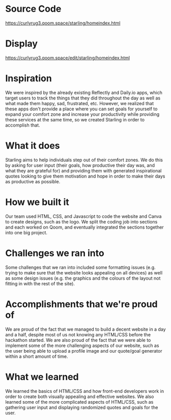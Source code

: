 # Source Code
https://curlyrug3.qoom.space/starling/homeindex.html

# Display
https://curlyrug3.qoom.space/edit/starling/homeindex.html

# Inspiration
We were inspired by the already existing Reflectly and Daily.io apps, which target users to track the things that they did throughout the day as well as what made them happy, sad, frustrated, etc. However, we realized that these apps don't provide a place where you can set goals for yourself to expand your comfort zone and increase your productivity while providing these services at the same time, so we created Starling in order to accomplish that.

# What it does
Starling aims to help individuals step out of their comfort zones. We do this by asking for user input (their goals, how productive their day was, and what they are grateful for) and providing them with generated inspirational quotes looking to give them motivation and hope in order to make their days as productive as possible.

# How we built it
Our team used HTML, CSS, and Javascript to code the website and Canva to create designs, such as the logo. We split the coding job into sections and each worked on Qoom, and eventually integrated the sections together into one big project.

# Challenges we ran into
Some challenges that we ran into included some formatting issues (e.g. trying to make sure that the website looks appealing on all devices) as well as some design issues (e.g. the graphics and the colours of the layout not fitting in with the rest of the site).

# Accomplishments that we're proud of
We are proud of the fact that we managed to build a decent website in a day and a half, despite most of us not knowing any HTML/CSS before the hackathon started. We are also proud of the fact that we were able to implement some of the more challenging aspects of our website, such as the user being able to upload a profile image and our quote/goal generator within a short amount of time.

# What we learned
We learned the basics of HTML/CSS and how front-end developers work in order to create both visually appealing and effective websites. We also learned some of the more complicated aspects of HTML/CSS, such as gathering user input and displaying randomized quotes and goals for the user.
